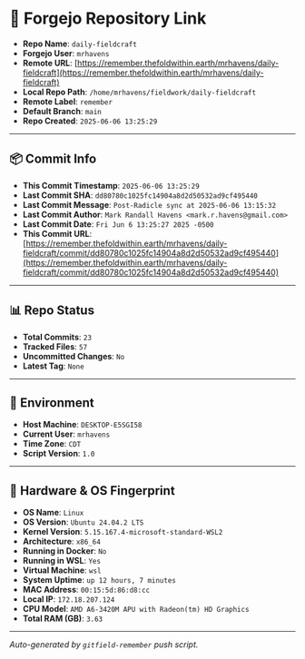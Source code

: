 # 🔗 Forgejo Repository Link

- **Repo Name**: `daily-fieldcraft`
- **Forgejo User**: `mrhavens`
- **Remote URL**: [https://remember.thefoldwithin.earth/mrhavens/daily-fieldcraft](https://remember.thefoldwithin.earth/mrhavens/daily-fieldcraft)
- **Local Repo Path**: `/home/mrhavens/fieldwork/daily-fieldcraft`
- **Remote Label**: `remember`
- **Default Branch**: `main`
- **Repo Created**: `2025-06-06 13:25:29`

---

## 📦 Commit Info

- **This Commit Timestamp**: `2025-06-06 13:25:29`
- **Last Commit SHA**: `dd80780c1025fc14904a8d2d50532ad9cf495440`
- **Last Commit Message**: `Post-Radicle sync at 2025-06-06 13:15:32`
- **Last Commit Author**: `Mark Randall Havens <mark.r.havens@gmail.com>`
- **Last Commit Date**: `Fri Jun 6 13:25:27 2025 -0500`
- **This Commit URL**: [https://remember.thefoldwithin.earth/mrhavens/daily-fieldcraft/commit/dd80780c1025fc14904a8d2d50532ad9cf495440](https://remember.thefoldwithin.earth/mrhavens/daily-fieldcraft/commit/dd80780c1025fc14904a8d2d50532ad9cf495440)

---

## 📊 Repo Status

- **Total Commits**: `23`
- **Tracked Files**: `57`
- **Uncommitted Changes**: `No`
- **Latest Tag**: `None`

---

## 🧭 Environment

- **Host Machine**: `DESKTOP-E5SGI58`
- **Current User**: `mrhavens`
- **Time Zone**: `CDT`
- **Script Version**: `1.0`

---

## 🧬 Hardware & OS Fingerprint

- **OS Name**: `Linux`
- **OS Version**: `Ubuntu 24.04.2 LTS`
- **Kernel Version**: `5.15.167.4-microsoft-standard-WSL2`
- **Architecture**: `x86_64`
- **Running in Docker**: `No`
- **Running in WSL**: `Yes`
- **Virtual Machine**: `wsl`
- **System Uptime**: `up 12 hours, 7 minutes`
- **MAC Address**: `00:15:5d:86:d8:cc`
- **Local IP**: `172.18.207.124`
- **CPU Model**: `AMD A6-3420M APU with Radeon(tm) HD Graphics`
- **Total RAM (GB)**: `3.63`

---

_Auto-generated by `gitfield-remember` push script._
